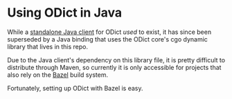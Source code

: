 # Using ODict in Java

While a [standalone Java client](https://github.com/TheOpenDictionary/odict-java) for ODict _used_ to exist, it has since been superseded by a Java binding that uses the ODict core's cgo dynamic library that lives in this repo.

Due to the Java client's dependency on this library file, it is pretty difficult to distribute through Maven, so currently it is only accessible for projects that also rely on the [Bazel](https://bazel.build) build system.

Fortunately, setting up ODict with Bazel is easy.

